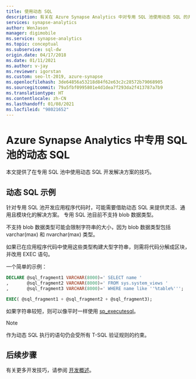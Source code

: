 ```yaml
---
title: 使用动态 SQL
description: 有关在 Azure Synapse Analytics 中对专用 SQL 池使用动态 SQL 的开发解决方案技巧。
services: synapse-analytics
author: WenJason
manager: digimobile
ms.service: synapse-analytics
ms.topic: conceptual
ms.subservice: sql-dw
origin.date: 04/17/2018
ms.date: 01/11/2021
ms.author: v-jay
ms.reviewer: igorstan
ms.custom: seo-lt-2019, azure-synapse
ms.openlocfilehash: 3de64856a53218d84f62e63c2c28572b79068905
ms.sourcegitcommit: 79a5fbf0995801e4d1dea7f293da2f413787a7b9
ms.translationtype: HT
ms.contentlocale: zh-CN
ms.lasthandoff: 01/08/2021
ms.locfileid: "98021652"
---
```

# <a name="dynamic-sql-for-dedicated-sql-pools-in-azure-synapse-analytics"></a>Azure Synapse Analytics 中专用 SQL 池的动态 SQL

本文提供了在专用 SQL 池中使用动态 SQL 开发解决方案的技巧。

## <a name="dynamic-sql-example"></a>动态 SQL 示例

针对专用 SQL 池开发应用程序代码时，可能需要借助动态 SQL 来提供灵活、通用且模块化的解决方案。 专用 SQL 池目前不支持 blob 数据类型。

不支持 blob 数据类型可能会限制字符串的大小，因为 blob 数据类型包括 varchar(max) 和 nvarchar(max) 类型。

如果已在应用程序代码中使用这些类型构建大型字符串，则需将代码分解成区块，并改用 EXEC 语句。

一个简单的示例：

```sql
DECLARE @sql_fragment1 VARCHAR(8000)=' SELECT name '
,       @sql_fragment2 VARCHAR(8000)=' FROM sys.system_views '
,       @sql_fragment3 VARCHAR(8000)=' WHERE name like ''%table%''';

EXEC( @sql_fragment1 + @sql_fragment2 + @sql_fragment3);
```

如果字符串较短，则可以像平时一样使用 [sp_executesql](https://docs.microsoft.com/sql/relational-databases/system-stored-procedures/sp-executesql-transact-sql?toc=/synapse-analytics/sql-data-warehouse/toc.json&bc=/synapse-analytics/sql-data-warehouse/breadcrumb/toc.json&view=azure-sqldw-latest)。

> [!NOTE]
> 作为动态 SQL 执行的语句仍会受所有 T-SQL 验证规则的约束。

## <a name="next-steps"></a>后续步骤

有关更多开发技巧，请参阅 [开发概述](sql-data-warehouse-overview-develop.md)。
